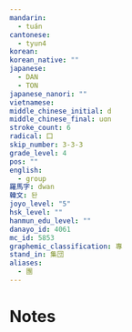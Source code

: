 ```yaml
---
mandarin:
  - tuán
cantonese:
  - tyun4
korean:
korean_native: ""
japanese:
  - DAN
  - TON
japanese_nanori: ""
vietnamese:
middle_chinese_initial: d
middle_chinese_final: uɑn
stroke_count: 6
radical: 囗
skip_number: 3-3-3
grade_level: 4
pos: ""
english:
  - group
羅馬字: dwan
韓文: 돤
joyo_level: "5"
hsk_level: ""
hanmun_edu_level: ""
danayo_id: 4061
mc_id: 5853
graphemic_classification: 專
stand_in: 集団
aliases:
  - 團
---
```


# Notes
